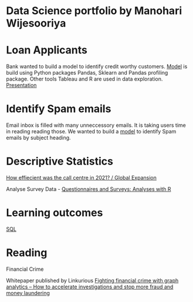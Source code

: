# Data Science portfolio by Manohari Wijesooriya

# Loan Applicants

Bank wanted to build a model to identify credit worthy customers. [ Model](https://github.com/manohariw44/ML_projects/blob/5e9504e10f49ea8410addc0daf5b56ba8588052b/PY001_Predictive_Model_Python_sklearn.ipynb) is build using Python packages Pandas, Sklearn and Pandas profiling package. Other tools Tableau and R are used in data exploration. [Presentation](https://courses.torontomu.ca/d2l/eP/presentations/presentation_preview_popup.d2l?ou=6606&presId=26045&pageId=0&contextId=26045)

# Identify Spam emails

Email inbox is filled with many unneccessory emails. It is taking users time in reading reading those. We wanted to build a [ model](https://github.com/manohariw44/ML_projects/blob/main/PY002_Unsupervised_Learning_Python.ipynb) to identify Spam emails by subject heading.

# Descriptive Statistics

[How effiecient was the call centre in 2021? / Global Expansion ](https://github.com/manohariw44/ML_projects/blob/main/Histogram.xlsx)

Analyse Survey Data - [Questionnaires and Surveys: Analyses with R](https://github.com/manohariw44/ML_projects/blob/main/R_001_Survey_Data_Analyses.ipynb)

# Learning outcomes

[SQL](https://courses.torontomu.ca/d2l/eP/presentations/presentation_preview_popup.d2l?ou=6606&presId=26075&pageId=0&contextId=26075)


# Reading

Financial Crime 

Whitepaper published by Linkurious
[Fighting financial crime with graph analytics – How to accelerate investigations and stop more fraud and money laundering](https://resources.linkurious.com/whitepaper/fighting-financial-crime-graph-analytics)


